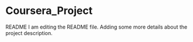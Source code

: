 # Coursera_Project
README
I am editing the README file. Adding some more details about the project description.
